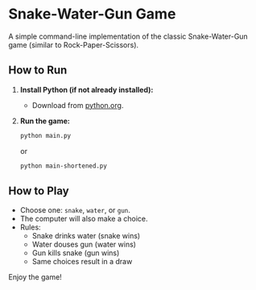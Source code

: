 # Snake-Water-Gun Game

A simple command-line implementation of the classic Snake-Water-Gun game (similar to Rock-Paper-Scissors).

## How to Run

1. **Install Python (if not already installed):**
    - Download from [python.org](https://www.python.org/downloads/).

2. **Run the game:**
    ```bash
    python main.py
    ```
    or
    ```bash
    python main-shortened.py
    ```

## How to Play

- Choose one: `snake`, `water`, or `gun`.
- The computer will also make a choice.
- Rules:
  - Snake drinks water (snake wins)
  - Water douses gun (water wins)
  - Gun kills snake (gun wins)
  - Same choices result in a draw

Enjoy the game!